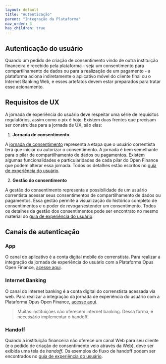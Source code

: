 ```yaml
---
layout: default
title: "Autenticação"
parent: "Integração da Plataforma"
nav_order: 3
has_children: true
---
```


## Autenticação do usuário

Quando um pedido de criação de consentimento vindo de outra instituição financeira é recebido pela plataforma - seja um consentimento para compartilhamento de dados ou para a realização de um pagamento - a plataforma aciona indiretamente o aplicativo móvel do cliente final ou o Internet Banking Web, e esses artefatos devem estar preparados para tratar esse acionamento.

## Requisitos de UX

A jornada de experiência do usuário deve respeitar uma série de requisitos regulatórios, assim como o pix é hoje. Existem duas frentes que precisam ser construídas para a jornada de UX, são elas:

1. **Jornada de consentimento**

A [jornada de consentimento](../../../Open-Finance-Brasil/JornadaConsentimento/OFB-JornadaConsentimento.md) representa a etapa que o usuário correntista terá que iniciar ou autorizar o consentimento. A jornada é bem semelhante para o pilar de compartilhamento de dados ou pagamentos. Existem algumas funcionalidades e particularidades de cada pilar do Open Finance que podem alterar essa jornada. Todos os detalhes estão escritos no [guia de experiência do usuário](https://openfinancebrasil.atlassian.net/wiki/spaces/OF/pages/17378535/Guia+de+Experi+ncia+do+Usu+rio).

2. **Gestão do consentimento**

A gestão do consentimento representa a possibilidade de um usuário correntista acessar seus consentimentos de compartilhamento de dados ou pagamentos. Essa gestão permite a visualização do histórico completo de consentimentos e o poder de revogar/estender um consentimento. Todos os detalhes da gestão dos consentimentos pode ser encontrato no mesmo material do [guia de experiência do usuário](https://openfinancebrasil.atlassian.net/wiki/spaces/OF/pages/17378535/Guia+de+Experi+ncia+do+Usu+rio).

## Canais de autenticação

### App

O canal do aplicativo é a conta digital mobile do correnstista. Para realizar a integração da jornada de experiência do usuário com a Plataforma Opus Open Finance, [acesse aqui](./consentimento/app2as/readme.md).

### Internet Banking

O canal do internet banking é a conta digital do correnstista acessada via web. Para realizar a integração da jornada de experiência do usuário com a Plataforma Opus Open Finance, [acesse aqui](./consentimento/web2as/readme.md).

> Muitas instituições não oferecem internet banking. Dessa forma, é necessário implementar o handoff.

### Handoff

Quando a instituição financeira não oferece um canal Web para seu cliente (e o pedido de criação de consentimento veio através da Web), deve ser exibida uma tela de *handoff*. Os exemplos do fluxo de handoff podem ser encontrados no [guia de experiência do usuário](https://openfinancebrasil.atlassian.net/wiki/spaces/OF/pages/17378535/Guia+de+Experi+ncia+do+Usu+rio).
